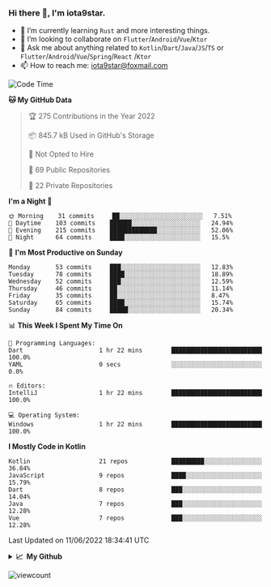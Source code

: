 ### Hi there 👋, I'm iota9star.

- 🌱 I’m currently learning `Rust` and more interesting things.
- 👯 I’m looking to collaborate on `Flutter`/`Android`/`Vue`/`Ktor`
- 💬 Ask me about anything related to `Kotlin`/`Dart`/`Java`/`JS`/`TS` or `Flutter`/`Android`/`Vue`/`Spring`/`React`
  /`Ktor`
- 📫 How to reach me: [iota9star@foxmail.com](iota9star@foxmail.com)



<!--START_SECTION:waka-->
![Code Time](http://img.shields.io/badge/Code%20Time-3%2C088%20hrs%2012%20mins-blue)

**🐱 My GitHub Data** 

> 🏆 275 Contributions in the Year 2022
 > 
> 📦 845.7 kB Used in GitHub's Storage 
 > 
> 🚫 Not Opted to Hire
 > 
> 📜 69 Public Repositories 
 > 
> 🔑 22 Private Repositories  
 > 
**I'm a Night 🦉** 

```text
🌞 Morning    31 commits     ██░░░░░░░░░░░░░░░░░░░░░░░   7.51% 
🌆 Daytime    103 commits    ██████░░░░░░░░░░░░░░░░░░░   24.94% 
🌃 Evening    215 commits    █████████████░░░░░░░░░░░░   52.06% 
🌙 Night      64 commits     ████░░░░░░░░░░░░░░░░░░░░░   15.5%

```
📅 **I'm Most Productive on Sunday** 

```text
Monday       53 commits     ███░░░░░░░░░░░░░░░░░░░░░░   12.83% 
Tuesday      78 commits     ████░░░░░░░░░░░░░░░░░░░░░   18.89% 
Wednesday    52 commits     ███░░░░░░░░░░░░░░░░░░░░░░   12.59% 
Thursday     46 commits     ██░░░░░░░░░░░░░░░░░░░░░░░   11.14% 
Friday       35 commits     ██░░░░░░░░░░░░░░░░░░░░░░░   8.47% 
Saturday     65 commits     ████░░░░░░░░░░░░░░░░░░░░░   15.74% 
Sunday       84 commits     █████░░░░░░░░░░░░░░░░░░░░   20.34%

```


📊 **This Week I Spent My Time On** 

```text
💬 Programming Languages: 
Dart                     1 hr 22 mins        █████████████████████████   100.0% 
YAML                     0 secs              ░░░░░░░░░░░░░░░░░░░░░░░░░   0.0%

🔥 Editors: 
IntelliJ                 1 hr 22 mins        █████████████████████████   100.0%

💻 Operating System: 
Windows                  1 hr 22 mins        █████████████████████████   100.0%

```

**I Mostly Code in Kotlin** 

```text
Kotlin                   21 repos            █████████░░░░░░░░░░░░░░░░   36.84% 
JavaScript               9 repos             ████░░░░░░░░░░░░░░░░░░░░░   15.79% 
Dart                     8 repos             ███░░░░░░░░░░░░░░░░░░░░░░   14.04% 
Java                     7 repos             ███░░░░░░░░░░░░░░░░░░░░░░   12.28% 
Vue                      7 repos             ███░░░░░░░░░░░░░░░░░░░░░░   12.28%

```



 Last Updated on 11/06/2022 18:34:41 UTC
<!--END_SECTION:waka-->

<details>
  <summary><b>📈&nbsp;&nbsp;My Github</b></summary>
  <br>
  <img src='https://github-profile-trophy.vercel.app/?username=iota9star'>
  <img src='https://bad-apple-github-readme.vercel.app/api?show_bg=1&username=iota9star&hide_title=true'>
  <img src='http://cr-skills-chart-widget.azurewebsites.net/api/api?username=iota9star'>
</details>


![viewcount](https://count.getloli.com/get/@iota9star?theme=rule34)
